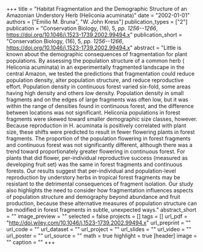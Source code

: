 +++
title = "Habitat Fragmentation and the Demographic Structure of an Amazonian Understory Herb (Heliconia acuminata)"
date = "2002-01-01"
authors = ["Emilio M. Bruna", "W. John Kress"]
publication_types = ["2"]
publication = "Conservation Biology, (16), 5, _pp. 1256--1266_, https://doi.org/10.1046/j.1523-1739.2002.99494.x"
publication_short = "Conservation Biology, (16), 5, _pp. 1256--1266_, https://doi.org/10.1046/j.1523-1739.2002.99494.x"
abstract = "Little is known about the demographic consequences of fragmentation for plant populations. By assessing the population structure of a common herb ( Heliconia acuminata) in an experimentally fragmented landscape in the central Amazon, we tested the predictions that fragmentation could reduce population density, alter population structure, and reduce reproductive effort. Population density in continuous forest varied six-fold, some areas having high density and others low density. Population density in small fragments and on the edges of large fragments was often low, but it was within the range of densities found in continuous forest, and the difference between locations was not significant. Heliconia populations in forest fragments were skewed toward smaller demographic size classes, however. Because reproduction in H. acuminata is positively correlated with plant size, these shifts were predicted to result in fewer flowering plants in forest fragments. The proportion of the population flowering in forest fragments and continuous forest was not significantly different, although there was a trend toward proportionately greater flowering in continuous forest. For plants that did flower, per-individual reproductive success (measured as developing fruit set) was the same in forest fragments and continuous forests. Our results suggest that per-individual and population-level reproduction by understory herbs in tropical forest fragments may be resistant to the detrimental consequences of fragment isolation. Our study also highlights the need to consider how fragmentation influences aspects of population structure and demography beyond abundance and fruit production, because these alternative measures of population structure can be modified in forest fragments in subtle, unexpected ways."
abstract_short = ""
image_preview = ""
selected = false
projects = []
tags = []
url_pdf = "http://doi.wiley.com/10.1046/j.1523-1739.2002.99494.x"
url_preprint = ""
url_code = ""
url_dataset = ""
url_project = ""
url_slides = ""
url_video = ""
url_poster = ""
url_source = ""
math = true
highlight = true
[header]
image = ""
caption = ""
+++
